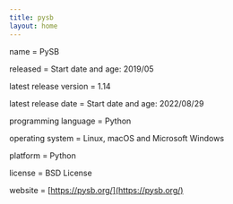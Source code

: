 ```yaml
---
title: pysb
layout: home
---
```


name                   = PySB

released               = Start date and age: 2019/05

latest release version = 1.14

latest release date    = Start date and age: 2022/08/29

programming language   = Python

operating system       = Linux, macOS and Microsoft Windows

platform               = Python

license                = BSD License

website                = [https://pysb.org/](https://pysb.org/)
